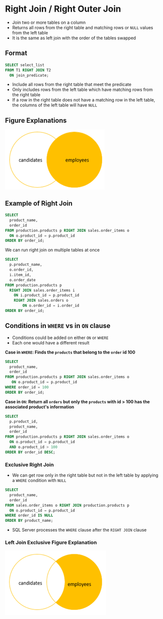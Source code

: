 # Right Join / Right Outer Join

- Join two or more tables on a column
- Returns all rows from the right table and matching rows or `NULL` values from the left table
- It is the same as left join with the order of the tables swapped

## Format

```sql
SELECT select_list
FROM T1 RIGHT JOIN T2 
  ON join_predicate;
```

- Include all rows from the right table that meet the predicate
- Only includes rows from the left table which have matching rows from the right table
- If a row in the right table does not have a matching row in the left table, the columns of the left table will have `NULL`

## Figure Explanations

<img src="../../figures/venn-diagram-right-join.png">

## Example of Right Join

```sql
SELECT
  product_name,
  order_id
FROM production.products p RIGHT JOIN sales.order_items o 
  ON o.product_id = p.product_id
ORDER BY order_id;
```

We can run right join on multiple tables at once

```sql
SELECT
  p.product_name,
  o.order_id,
  i.item_id,
  o.order_date
FROM production.products p 
  RIGHT JOIN sales.order_items i
    ON i.product_id = p.product_id
	RIGHT JOIN sales.orders o
		ON o.order_id = i.order_id
ORDER BY order_id;
```

## Conditions in `WHERE` vs in `ON` clause

- Conditions could be added on either `ON` or `WHERE`
- Each one would have a different result

**Case in `WHERE`: Finds the `products` that belong to the `order` id 100**

```sql
SELECT
  product_name,
  order_id
FROM production.products p RIGHT JOIN sales.order_items o 
   ON o.product_id = p.product_id
WHERE order_id = 100
ORDER BY order_id;
```

**Case in `ON`: Return all `orders` but only the `products` with id > 100 has the associated product's information**

```sql
SELECT
  p.product_id,
  product_name,
  order_id
FROM production.products p RIGHT JOIN sales.order_items o 
  ON o.product_id = p.product_id 
  AND o.product_id > 100
ORDER BY order_id DESC;
```

### Exclusive Right Join

- We can get row only in the right table but not in the left table by applying a `WHERE` condition with `NULL`

```sql
SELECT
  product_name,
  order_id
FROM sales.order_items o RIGHT JOIN production.products p 
  ON o.product_id = p.product_id
WHERE order_id IS NULL
ORDER BY product_name;
```

- SQL Server processes the `WHERE` clause after the `RIGHT JOIN` clause

### Left Join Exclusive Figure Explanation

<img src="../../figures/venn-diagram-exclusive-right-join.png">
